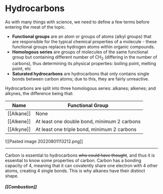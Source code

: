 # Hydrocarbons
As with many things with science, we need to define a few terms before entering the meat of the topic.
- **Functional groups** are an atom or groups of atoms (alkyl groups) that are responsible for the typical chemical properties of a molecule - these functional groups replaces hydrogen atoms within organic compounds.
- **Homologous series** are groups of molecules of the same functional group but containing different number of CH<sub>2</sub> (differing in the number of carbons), thus determining its physical properties: boiling point, melting point, etc
- **Saturated hydrocarbons** are hydrocarbons that only contains single bonds between carbon atoms; due to this, they are fairly unreactive.

Hydrocarbons are split into three homologous series: alkanes; alkenes; and alkynes, the difference being that:

Name | Functional Group
--- | ---
[[Alkane]] | None
[[Alkene]] | At least one double bond, minimum 2 carbons
[[Alkyne]] | At least one triple bond, minimum 2 carbons

![[Pasted image 20220801113212.png]]

---
Carbon is essential to hydrocarbons ~~who could have thought~~, and thus it is essential to know some properties of carbon. Carbon has a bonding capacity of 4, meaning that it can covalently share one electron with 4 other atoms, creating 4 single bonds. This is why alkanes have their distinct shape.

##### [[Combustion]]